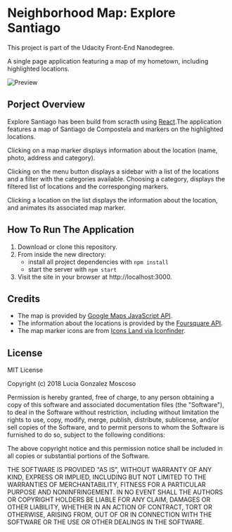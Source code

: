 # Neighborhood Map: Explore Santiago

This project is part of the Udacity Front-End Nanodegree.

A single page application featuring a map of my hometown, including highlighted locations.

![Preview](src/images/exploreSantiago.mov.gif)


## Porject Overview
Explore Santiago has been build from scracth using [React](https://github.com/facebook/create-react-app).The application features a map of Santiago de Compostela and markers on the highlighted locations. 

Clicking on a map marker displays information about the location (name, photo, address and category). 

Clicking on the menu button displays a sidebar with a list of the locations and a filter with the categories available. Choosing a category, displays the filtered list of locations and the corresponging markers. 

Clicking a location on the list displays the information about the location, and animates its associated map marker.


## How To Run The Application

1. Download or clone this repository.
2. From inside the new directory:
    * install all project dependencies with `npm install`
    * start the server with `npm start`
3. Visit the site in your browser at http://localhost:3000.


## Credits

- The map is provided by [Google Maps JavaScript API](https://developers.google.com/maps/documentation/javascript/tutorial).
- The information about the locations is provided by the [Foursquare API](https://developer.foursquare.com/).
- The map marker icons are from [Icons Land via Iconfinder](https://www.iconfinder.com/icons/73051/azure_base_map_marker_nounproject_outside_icon). 


## License

MIT License

Copyright (c) 2018 Lucia Gonzalez Moscoso

Permission is hereby granted, free of charge, to any person obtaining a copy of this software and associated documentation files (the "Software"), to deal in the Software without restriction, including without limitation the rights to use, copy, modify, merge, publish, distribute, sublicense, and/or sell copies of the Software, and to permit persons to whom the Software is furnished to do so, subject to the following conditions:

The above copyright notice and this permission notice shall be included in all copies or substantial portions of the Software.

THE SOFTWARE IS PROVIDED "AS IS", WITHOUT WARRANTY OF ANY KIND, EXPRESS OR IMPLIED, INCLUDING BUT NOT LIMITED TO THE WARRANTIES OF MERCHANTABILITY, FITNESS FOR A PARTICULAR PURPOSE AND NONINFRINGEMENT. IN NO EVENT SHALL THE AUTHORS OR COPYRIGHT HOLDERS BE LIABLE FOR ANY CLAIM, DAMAGES OR OTHER LIABILITY, WHETHER IN AN ACTION OF CONTRACT, TORT OR OTHERWISE, ARISING FROM, OUT OF OR IN CONNECTION WITH THE SOFTWARE OR THE USE OR OTHER DEALINGS IN THE SOFTWARE.